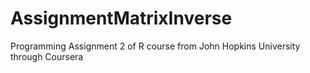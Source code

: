 # AssignmentMatrixInverse
Programming Assignment 2 of R course from John Hopkins University through Coursera
